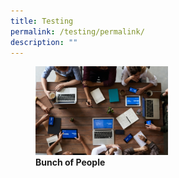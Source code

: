 ```yaml
---
title: Testing
permalink: /testing/permalink/
description: ""
---
```

<figure>
<img src="/images/pexels-fauxels-3183150.jpg"
		 style="width:50%">
<figcaption> <strong> Bunch of People
</strong> </figcaption>
</figure>


		 
